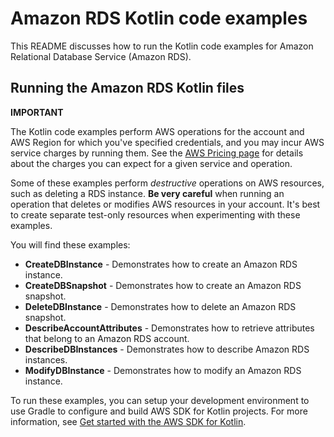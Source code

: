 # Amazon RDS Kotlin code examples

This README discusses how to run the Kotlin code examples for Amazon Relational Database Service (Amazon RDS).

## Running the Amazon RDS Kotlin files

**IMPORTANT**

The Kotlin code examples perform AWS operations for the account and AWS Region for which you've specified credentials, and you may incur AWS service charges by running them. See the [AWS Pricing page](https://aws.amazon.com/pricing/) for details about the charges you can expect for a given service and operation.

Some of these examples perform *destructive* operations on AWS resources, such as deleting a RDS instance. **Be very careful** when running an operation that deletes or modifies AWS resources in your account. It's best to create separate test-only resources when experimenting with these examples.

You will find these examples: 

- **CreateDBInstance** - Demonstrates how to create an Amazon RDS instance.
- **CreateDBSnapshot** - Demonstrates how to create an Amazon RDS snapshot.
- **DeleteDBInstance** - Demonstrates how to delete an Amazon RDS snapshot.
- **DescribeAccountAttributes** - Demonstrates how to retrieve attributes that belong to an Amazon RDS account.
- **DescribeDBInstances** - Demonstrates how to describe Amazon RDS instances.
- **ModifyDBInstance** - Demonstrates how to modify an Amazon RDS instance.

To run these examples, you can setup your development environment to use Gradle to configure and build AWS SDK for Kotlin projects. For more information, 
see [Get started with the AWS SDK for Kotlin](https://docs.aws.amazon.com/sdk-for-kotlin/latest/developer-guide/setup.html). 
